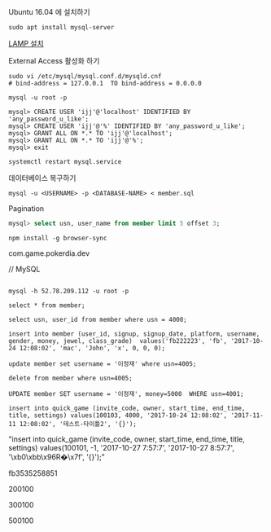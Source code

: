 
Ubuntu 16.04 에 설치하기
```
sudo apt install mysql-server
```
[LAMP 설치](https://linode.com/docs/web-servers/lamp/install-lamp-stack-on-ubuntu-16-04)

External Access 활성화 하기
```
sudo vi /etc/mysql/mysql.conf.d/mysqld.cnf
# bind-address = 127.0.0.1  TO bind-address = 0.0.0.0

mysql -u root -p

mysql> CREATE USER 'ijj'@'localhost' IDENTIFIED BY 'any_password_u_like';
mysql> CREATE USER 'ijj'@'%' IDENTIFIED BY 'any_password_u_like';
mysql> GRANT ALL ON *.* TO 'ijj'@'localhost';
mysql> GRANT ALL ON *.* TO 'ijj'@'%';
mysql> exit

systemctl restart mysql.service
```

데이터베이스 복구하기
```
mysql -u <USERNAME> -p <DATABASE-NAME> < member.sql
```

Pagination
``` sql
mysql> select usn, user_name from member limit 5 offset 3;
```


```
npm install -g browser-sync
```
com.game.pokerdia.dev

// MySQL

``` shell

mysql -h 52.78.209.112 -u root -p

select * from member;

select usn, user_id from member where usn = 4000;

insert into member (user_id, signup, signup_date, platform, username, gender, money, jewel, class_grade)  values('fb222223', 'fb', '2017-10-24 12:08:02', 'mac', 'John', 'x', 0, 0, 0);

update member set username = '이정재' where usn=4005;

delete from member where usn=4005;

UPDATE member SET username = '이정재', money=5000  WHERE usn=4001;

```

```
insert into quick_game (invite_code, owner, start_time, end_time, title, settings) values(100103, 4000, '2017-10-24 12:08:02', '2017-11-11 12:08:02', '테스트-타이틀2', '{}');

```

"insert into quick_game (invite_code, owner, start_time, end_time, title, settings) values(100101, -1, '2017-10-27 7:57:7', '2017-10-27 8:57:7', '\xb0\xbb\x96R�\x7f', '{}');"

fb3535258851

200100

300100

500100



